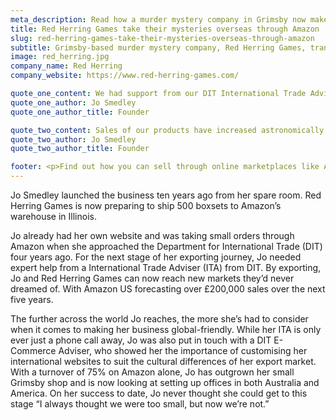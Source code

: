 ```yaml
---
meta_description: Read how a murder mystery company in Grimsby now makes 75% of its profits by selling online overseas with support from DIT.
title: Red Herring Games take their mysteries overseas through Amazon
slug: red-herring-games-take-their-mysteries-overseas-through-amazon
subtitle: Grimsby-based murder mystery company, Red Herring Games, transformed their business with international success through global giant Amazon.
image: red_herring.jpg
company_name: Red Herring
company_website: https://www.red-herring-games.com/

quote_one_content: We had support from our DIT International Trade Advisor, looking at exporting and how to expand the business in different ways. I really don’t think we’d be where we are now without DIT’s help.
quote_one_author: Jo Smedley
quote_one_author_title: Founder

quote_two_content: Sales of our products have increased astronomically. Products that we sell five to seven of in the UK, over there, they’re selling 480. Around 50% of our sales comes from exporting. This year, we’re going to hit about 75% just with Amazon.
quote_two_author: Jo Smedley
quote_two_author_title: Founder

footer: <p>Find out how you can sell through online marketplaces like Amazon and eBay by using the <a href="/selling-online-overseas/" class="link" title="Selling Online Overseas">Selling Online Overseas Service</a>.</p>
---
```


Jo Smedley launched the business ten years ago from her spare room. Red Herring Games is now preparing to ship 500 boxsets to Amazon’s warehouse in Illinois.

Jo already had her own website and was taking small orders through Amazon when she approached the Department for International Trade (DIT) four years ago. For the next stage of her exporting journey, Jo needed expert help from a International Trade Adviser (ITA) from DIT. By exporting, Jo and Red Herring Games can now reach new markets they’d never dreamed of. With Amazon US forecasting over £200,000 sales over the next five years.

The further across the world Jo reaches, the more she’s had to consider when it comes to making her business global-friendly. While her ITA is only ever just a phone call away, Jo was also put in touch with a DIT E-Commerce Adviser, who showed her the importance of customising her international websites to suit the cultural differences of her export market.
 
With a turnover of 75% on Amazon alone, Jo has outgrown her small Grimsby shop and is now looking at setting up offices in both Australia and America. On her success to date, Jo never thought she could get to this stage “I always thought we were too small, but now we’re not.”
